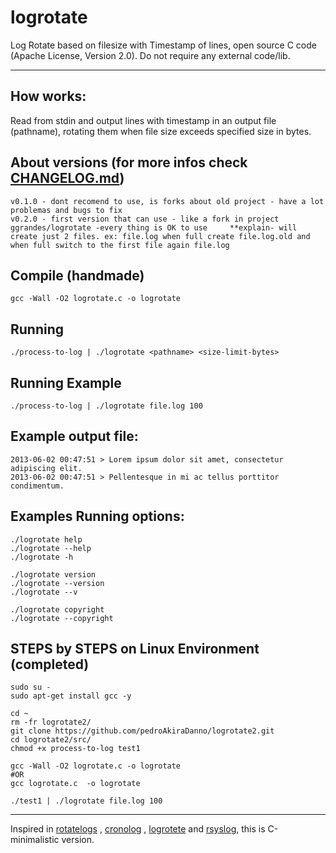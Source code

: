 # logrotate

Log Rotate based on filesize with Timestamp of lines, open source C code (Apache License, Version 2.0). Do not require any external code/lib.

---

## How works:

Read from stdin and output lines with timestamp in an output file (pathname), rotating them when file size exceeds specified size in bytes.


## About versions (for more infos check [CHANGELOG.md](https://github.com/pedroAkiraDanno/logrotate2/blob/main/CHANGELOG.md))
    v0.1.0 - dont recomend to use, is forks about old project - have a lot problemas and bugs to fix 
    v0.2.0 - first version that can use - like a fork in project ggrandes/logrotate -every thing is OK to use     **explain- will create just 2 files. ex: file.log when full create file.log.old and when full switch to the first file again file.log


## Compile (handmade)

    gcc -Wall -O2 logrotate.c -o logrotate

## Running

    ./process-to-log | ./logrotate <pathname> <size-limit-bytes>


## Running Example

    ./process-to-log | ./logrotate file.log 100    

## Example output file:

    2013-06-02 00:47:51 > Lorem ipsum dolor sit amet, consectetur adipiscing elit.
    2013-06-02 00:47:51 > Pellentesque in mi ac tellus porttitor condimentum.



## Examples Running options:
    ./logrotate help     
    ./logrotate --help    
    ./logrotate -h    

    ./logrotate version    
    ./logrotate --version    
    ./logrotate --v    

    ./logrotate copyright    
    ./logrotate --copyright                        





## STEPS by STEPS on Linux Environment (completed)
    sudo su - 
    sudo apt-get install gcc -y

    cd ~
    rm -fr logrotate2/
    git clone https://github.com/pedroAkiraDanno/logrotate2.git
    cd logrotate2/src/
    chmod +x process-to-log test1

    gcc -Wall -O2 logrotate.c -o logrotate
    #OR
    gcc logrotate.c  -o logrotate    

    ./test1 | ./logrotate file.log 100






---
Inspired in [rotatelogs](http://httpd.apache.org/docs/2.2/programs/rotatelogs.html) , [cronolog](http://cronolog.org/) , [logrotete](https://github.com/ggrandes/logrotate) and [rsyslog](https://www.rsyslog.com/), this is C-minimalistic version.
